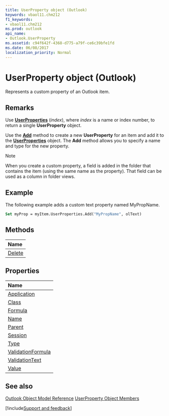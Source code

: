```yaml
---
title: UserProperty object (Outlook)
keywords: vbaol11.chm212
f1_keywords:
- vbaol11.chm212
ms.prod: outlook
api_name:
- Outlook.UserProperty
ms.assetid: c94f642f-4368-d775-a79f-ce6c39bfe1fd
ms.date: 06/08/2017
localization_priority: Normal
---
```



# UserProperty object (Outlook)

Represents a custom property of an Outlook item.


## Remarks

Use  **[UserProperties](Outlook.MailItem.UserProperties.md)** (_index_), where _index_ is a name or index number, to return a single **UserProperty** object.

Use the  **[Add](Outlook.UserProperties.Add.md)** method to create a new **UserProperty** for an item and add it to the **[UserProperties](Outlook.UserProperties.md)** object. The **Add** method allows you to specify a name and type for the new property.




> [!NOTE] 
> When you create a custom property, a field is added in the folder that contains the item (using the same name as the property). That field can be used as a column in folder views.


## Example

The following example adds a custom text property named MyPropName.


```vb
Set myProp = myItem.UserProperties.Add("MyPropName", olText)
```


## Methods



|Name|
|:-----|
|[Delete](Outlook.UserProperty.Delete.md)|

## Properties



|Name|
|:-----|
|[Application](Outlook.UserProperty.Application.md)|
|[Class](Outlook.UserProperty.Class.md)|
|[Formula](Outlook.UserProperty.Formula.md)|
|[Name](Outlook.UserProperty.Name.md)|
|[Parent](Outlook.UserProperty.Parent.md)|
|[Session](Outlook.UserProperty.Session.md)|
|[Type](Outlook.UserProperty.Type.md)|
|[ValidationFormula](Outlook.UserProperty.ValidationFormula.md)|
|[ValidationText](Outlook.UserProperty.ValidationText.md)|
|[Value](Outlook.UserProperty.Value.md)|

## See also


[Outlook Object Model Reference](overview/Outlook/object-model.md)
[UserProperty Object Members](overview/Outlook.md)

[!include[Support and feedback](~/includes/feedback-boilerplate.md)]